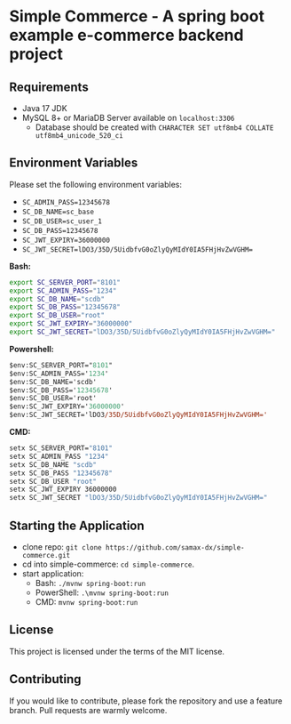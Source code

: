 # Simple Commerce - A spring boot example e-commerce backend project


## Requirements

- Java 17 JDK
- MySQL 8+ or MariaDB Server available on `localhost:3306`
  - Database should be created with `CHARACTER SET utf8mb4 COLLATE utf8mb4_unicode_520_ci`


## Environment Variables

Please set the following environment variables:

- `SC_ADMIN_PASS=12345678`
- `SC_DB_NAME=sc_base`
- `SC_DB_USER=sc_user_1`
- `SC_DB_PASS=12345678`
- `SC_JWT_EXPIRY=36000000`
- `SC_JWT_SECRET=lDO3/35D/5UidbfvG0oZlyQyMIdY0IA5FHjHvZwVGHM=`

**Bash:**
```sh
export SC_SERVER_PORT="8101"
export SC_ADMIN_PASS="1234"
export SC_DB_NAME="scdb"
export SC_DB_PASS="12345678"
export SC_DB_USER="root"
export SC_JWT_EXPIRY="36000000"
export SC_JWT_SECRET="lDO3/35D/5UidbfvG0oZlyQyMIdY0IA5FHjHvZwVGHM="
```

**Powershell:**
```ps
$env:SC_SERVER_PORT="8101"
$env:SC_ADMIN_PASS='1234'
$env:SC_DB_NAME='scdb'
$env:SC_DB_PASS='12345678'
$env:SC_DB_USER='root'
$env:SC_JWT_EXPIRY='36000000'
$env:SC_JWT_SECRET='lDO3/35D/5UidbfvG0oZlyQyMIdY0IA5FHjHvZwVGHM='
```

**CMD:**
```cmd
setx SC_SERVER_PORT="8101"
setx SC_ADMIN_PASS "1234"
setx SC_DB_NAME "scdb"
setx SC_DB_PASS "12345678"
setx SC_DB_USER "root"
setx SC_JWT_EXPIRY 36000000
setx SC_JWT_SECRET "lDO3/35D/5UidbfvG0oZlyQyMIdY0IA5FHjHvZwVGHM="
```


## Starting the Application

- clone repo: `git clone https://github.com/samax-dx/simple-commerce.git`
- cd into simple-commerce: `cd simple-commerce`.
- start application:
  - Bash: `./mvnw spring-boot:run`
  - PowerShell: `.\mvnw spring-boot:run`
  - CMD: `mvnw spring-boot:run`


## License

This project is licensed under the terms of the MIT license.


## Contributing

If you would like to contribute, please fork the repository and use a feature branch. Pull requests are warmly welcome.
